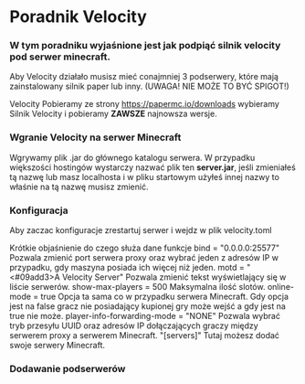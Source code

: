 # Poradnik Velocity

### W tym poradniku wyjaśnione jest jak podpiąć silnik velocity pod serwer minecraft.

Aby Velocity działało musisz mieć conajmniej 3 podserwery, które mają zainstalowany silnik paper lub inny. (UWAGA! NIE MOŻE TO BYĆ SPIGOT!)

Velocity Pobieramy ze strony https://papermc.io/downloads wybieramy Silnik Velocity i pobieramy **ZAWSZE** najnowsza wersje.

### Wgranie Velocity na serwer Minecraft

Wgrywamy plik .jar do głównego katalogu serwera. W przypadku większości hostingów wystarczy nazwać plik ten **server.jar**, jeśli zmieniałeś tą nazwę lub masz localhosta i w pliku startowym użyłeś innej nazwy to właśnie na tą nazwę musisz zmienić.

### Konfiguracja

Aby zaczac konfiguracje zrestartuj serwer i wejdz w plik velocity.toml

Krótkie objaśnienie do czego służa dane funkcje 
bind = "0.0.0.0:25577"
Pozwala zmienić port serwera proxy oraz wybrać jeden z adresów IP w przypadku, gdy maszyna posiada ich więcej niż jeden.
motd = "<#09add3>A Velocity Server"
Pozwala zmienić tekst wyświetlający się w liście serwerów.
show-max-players = 500
Maksymalna ilość slotów.
online-mode = true
Opcja ta sama co w przypadku serwera Minecraft. Gdy opcja jest na false gracz nie posiadający kupionej gry może wejść a gdy jest na true nie może. 
player-info-forwarding-mode = "NONE"
Pozwala wybrać tryb przesyłu UUID oraz adresów IP dołączających graczy między serwerem proxy a serwerem Minecraft.
"[servers]"
Tutaj możesz dodać swoje serwery Minecraft.

### Dodawanie podserwerów
